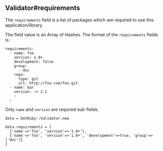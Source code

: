 ## Validator#requirements

The `requirements` field is a list of packages which are required
to use this application/library.

The field value is an Array of Hashes. The format of the `requirements`
fields is:

    requirements:
      - name: foo
        version: 1.0+
        development: false
        group:
          - doc
        repo:
          type: git
          url: http://foo.com/foo.git
      - name: bar
        version: ~> 2.1
        :
      :

Only `name` and `version` are required sub-fields.

    data = DotRuby::Validator.new

    data.requirements = [
      {'name'=>'foo', 'version'=>'1.0+'},
      {'name'=>'foo', 'version'=>'1.0+', 'development'=>true, 'group'=>['doc']}
    ]

